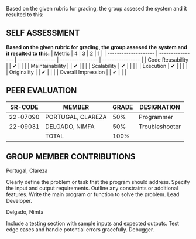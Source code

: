 Based on the given rubric for grading, the group assesed the system and it resulted to this:

## SELF ASSESSMENT
**Based on the given rubric for grading, the group assesed the system and it resulted to this:**
| Metric               | 4                | 3                | 2                | 1                |
| -------------------- | ---------------- | ---------------- | ---------------- | ---------------- |
| Code Reusability     |                  | ✔                |                  |                  |
| Maintainability      |                  | ✔                |                  |                  |
| Scalability          | ✔                |                  |                  |                  |
| Execution            | ✔                |                  |                  |                  |
| Originality          |                  | ✔                |                  |                  |
| Overall Impression   |                  | ✔                |                  |                  |

## PEER EVALUATION
| SR-CODE  | MEMBER                    | GRADE | DESIGNATION           |
| -------- | ------------------------- | ----- | ----------------------|
| 22-07090 | PORTUGAL, CLAREZA         | 50%   | Programmer            |
| 22-09031 | DELGADO, NIMFA            | 50%   | Troubleshooter        |
|          | TOTAL                     | 100%  |                       |

## GROUP MEMBER CONTRIBUTIONS
Portugal, Clareza 

Clearly define the problem or task that the program should address.
Specify the input and output requirements. 
Outline any constraints or additional features.
Write the main program or function to solve the problem. Lead Developer.

Delgado, Nimfa

Include a testing section with sample inputs and expected outputs.
Test edge cases and handle potential errors gracefully.
Debugger.

